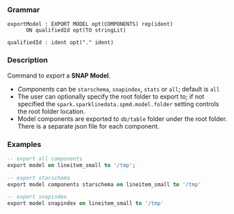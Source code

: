 <!-- --- title: Export Model -->

### Grammar
```text
exportModel : EXPORT MODEL opt(COMPONENTS) rep(ident)
      ON qualifiedId opt(TO stringLit)

qualifiedId : ident opt("." ident)

```

### Description
Command to *export* a **SNAP Model**.
- *Components* can be `starschema`, `snapindex`, `stats` or `all`; default is `all`
- The user can optionally specify the root folder to export to; if not specified the `spark.sparklinedata.spmd.model.folder` setting controls the root folder location.
- Model components are exported to `db/table` folder under the root folder. There is a separate json file for each component.

### Examples
```sql
-- export all components
export model on lineitem_small to '/tmp';

-- export starschema
export model components starschema on lineitem_small to '/tmp'

-- export snapindex
export model snapindex on lineitem_small to '/tmp'
```
